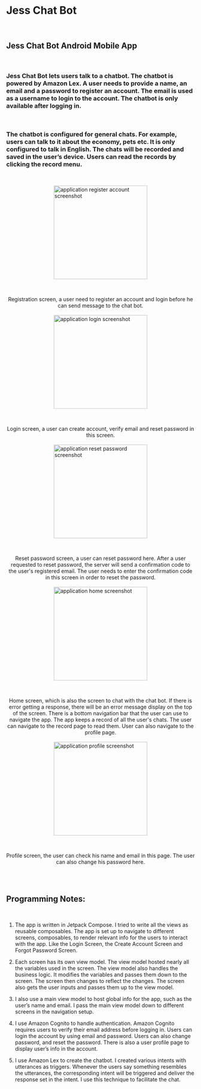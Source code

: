 # Jess Chat Bot

&nbsp;

## Jess Chat Bot Android Mobile App

&nbsp;
&nbsp;

### Jess Chat Bot lets users talk to a chatbot.  The chatbot is powered by Amazon Lex.  A user needs to provide a name, an email and a password to register an account.  The email is used as a username to login to the account.  The chatbot is only available after logging in.

&nbsp;

### The chatbot is configured for general chats.  For example, users can talk to it about the economy, pets etc.  It is only configured to talk in English.  The chats will be recorded and saved in the user’s device.  Users can read the records by clicking the record menu.

&nbsp;
&nbsp;

<img src=".\images\chat_01.jpg" alt="application register account screenshot" style="width:250px; margin-left: auto; margin-right: auto; display: block;" />

&nbsp;
<center> Registration screen, a user need to register an account and login before he can send message to the chat bot. </center>
&nbsp;

<img src=".\images\chat_02.jpg" alt="application login screenshot" style="width:250px; margin-left: auto; margin-right: auto; display: block;" />

&nbsp;
<center> Login screen, a user can create account, verify email and reset password in this screen.</center>
&nbsp;

<img src=".\images\chat_03.jpg" alt="application reset password screenshot" style="width:250px; margin-left: auto; margin-right: auto; display: block;" />

&nbsp;
<center> Reset password screen, a user can reset password here.  After a user requested to reset password, the server will send a confirmation code to the user's registered email.  The user needs to enter the confirmation code in this screen in order to reset the password.</center>
&nbsp;

<img src=".\images\chat_04.jpg" alt="application home screenshot" style="width:250px; margin-left: auto; margin-right: auto; display: block;" />

&nbsp;
<center> Home screen, which is also the screen to chat with the chat bot.  If there is error getting a response, there will be an error message display on the top of the screen.  There is a bottom navigation bar that the user can use to navigate the app.  The app keeps a record of all the user's chats.  The user can navigate to the record page to read them.  User can also navigate to the profile page.</center>
&nbsp;

<img src=".\images\chat_04.jpg" alt="application profile screenshot" style="width:250px; margin-left: auto; margin-right: auto; display: block;" />

&nbsp;
<center> Profile screen, the user can check his name and email in this page.  The user can also change his password here.</center>
&nbsp;

&nbsp;

## Programming Notes: 

&nbsp;

1. The app is written in Jetpack Compose.  I tried to write all the views as reusable composables.  The app is set up to navigate to different screens, composables, to render relevant info for the users to interact with the app.  Like the Login Screen, the Create Account Screen and Forgot Password Screen.

2. Each screen has its own view model.  The view model hosted nearly all the variables used in the screen.  The view model also handles the business logic.  It modifies the variables and passes them down to the screen.  The screen then changes to reflect the changes.  The screen also gets the user inputs and passes them up to the view model.

3. I also use a main view model to host global info for the app, such as the user’s name and email.  I pass the main view model down to different screens in the navigation setup.

4. I use Amazon Cognito to handle authentication.  Amazon Cognito requires users to verify their email address before logging in.  Users can login the account by using email and password.  Users can also change password, and reset the password.  There is also a user profile page to display user’s info in the account. 

5. I use Amazon Lex to create the chatbot.  I created various intents with utterances as triggers.  Whenever the users say something resembles the utterances, the corresponding intent will be triggered and deliver the response set in the intent.  I use this technique to facilitate the chat.



